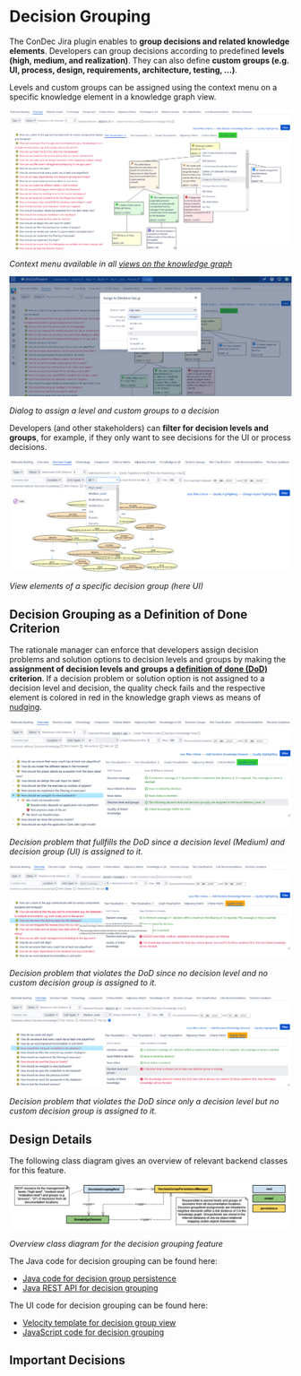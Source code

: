 # Decision Grouping

The ConDec Jira plugin enables to **group decisions and related knowledge elements**.
Developers can group decisions according to predefined **levels (high, medium, and realization)**.
They can also define **custom groups (e.g. UI, process, design, requirements, architecture, testing, ...)**.

Levels and custom groups can be assigned using the context menu on a specific knowledge element in a knowledge graph view.

![Context menu available in all views on the knowledge graph](../screenshots/decision_grouping_context_menu.png)

*Context menu available in all [views on the knowledge graph](knowledge-visualization.md)*

![Dialog to assign a level and custom groups to a decision](../screenshots/decision_grouping_assign.png)

*Dialog to assign a level and custom groups to a decision*

Developers (and other stakeholders) can **filter for decision levels and groups**, for example, if they only want to see decisions for the UI or process decisions.

![View elements of a specific decision group (here git)](../screenshots/decision_grouping_filter.png)

*View elements of a specific decision group (here UI)*

## Decision Grouping as a Definition of Done Criterion
The rationale manager can enforce that developers assign decision problems and solution options to decision levels and groups by 
making the **assignment of decision levels and groups a [definition of done (DoD)](quality-checking.md) criterion**.
If a decision problem or solution option is not assigned to a decision level and decision, the quality check fails and 
the respective element is colored in red in the knowledge graph views as means of [nudging](nudging.md).

![Decision problem that fullfills the DoD since a decision level (Medium) and decision group (UI) is assigned to it.](../screenshots/decision_grouping_dod_fulfilled.png)

*Decision problem that fullfills the DoD since a decision level (Medium) and decision group (UI) is assigned to it.*

![Decision problem that violates the DoD since no decision level and no custom decision group is assigned to it.](../screenshots/decision_grouping_dod_violated.png)

*Decision problem that violates the DoD since no decision level and no custom decision group is assigned to it.*

![Decision problem that violates the DoD since only a decision level but no custom decision group is assigned to it.](../screenshots/decision_grouping_dod_violated_level_only.png)

*Decision problem that violates the DoD since only a decision level but no custom decision group is assigned to it.*

## Design Details
The following class diagram gives an overview of relevant backend classes for this feature.

![Overview class diagram](../diagrams/class_diagram_decision_grouping.png)

*Overview class diagram for the decision grouping feature*

The Java code for decision grouping can be found here:

- [Java code for decision group persistence](../../src/main/java/de/uhd/ifi/se/decision/management/jira/persistence/DecisionGroupPersistenceManager.java)
- [Java REST API for decision grouping](../../src/main/java/de/uhd/ifi/se/decision/management/jira/rest/DecisionGroupingRest.java)

The UI code for decision grouping can be found here:

- [Velocity template for decision group view](../../src/main/resources/templates/tabs/decisionGroups.vm)
- [JavaScript code for decision grouping](../../src/main/resources/js/grouping)

## Important Decisions